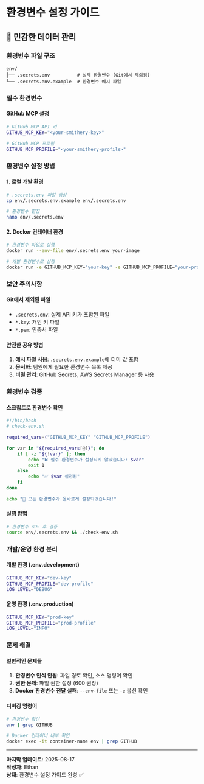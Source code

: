 # 환경변수 설정 가이드

## 🔐 민감한 데이터 관리

### 환경변수 파일 구조
```
env/
├── .secrets.env          # 실제 환경변수 (Git에서 제외됨)
└── .secrets.env.example  # 환경변수 예시 파일
```

### 필수 환경변수

#### GitHub MCP 설정
```bash
# GitHub MCP API 키
GITHUB_MCP_KEY="<your-smithery-key>"

# GitHub MCP 프로필
GITHUB_MCP_PROFILE="<your-smithery-profile>"
```

### 환경변수 설정 방법

#### 1. 로컬 개발 환경
```bash
# .secrets.env 파일 생성
cp env/.secrets.env.example env/.secrets.env

# 환경변수 편집
nano env/.secrets.env
```

#### 2. Docker 컨테이너 환경
```bash
# 환경변수 파일로 실행
docker run --env-file env/.secrets.env your-image

# 개별 환경변수로 실행
docker run -e GITHUB_MCP_KEY="your-key" -e GITHUB_MCP_PROFILE="your-profile" your-image
```

### 보안 주의사항

#### Git에서 제외된 파일
- `.secrets.env`: 실제 API 키가 포함된 파일
- `*.key`: 개인 키 파일
- `*.pem`: 인증서 파일

#### 안전한 공유 방법
1. **예시 파일 사용**: `.secrets.env.example`에 더미 값 포함
2. **문서화**: 팀원에게 필요한 환경변수 목록 제공
3. **비밀 관리**: GitHub Secrets, AWS Secrets Manager 등 사용

### 환경변수 검증

#### 스크립트로 환경변수 확인
```bash
#!/bin/bash
# check-env.sh

required_vars=("GITHUB_MCP_KEY" "GITHUB_MCP_PROFILE")

for var in "${required_vars[@]}"; do
    if [ -z "${!var}" ]; then
        echo "❌ 필수 환경변수가 설정되지 않았습니다: $var"
        exit 1
    else
        echo "✅ $var 설정됨"
    fi
done

echo "🎉 모든 환경변수가 올바르게 설정되었습니다!"
```

#### 실행 방법
```bash
# 환경변수 로드 후 검증
source env/.secrets.env && ./check-env.sh
```

### 개발/운영 환경 분리

#### 개발 환경 (.env.development)
```bash
GITHUB_MCP_KEY="dev-key"
GITHUB_MCP_PROFILE="dev-profile"
LOG_LEVEL="DEBUG"
```

#### 운영 환경 (.env.production)
```bash
GITHUB_MCP_KEY="prod-key"
GITHUB_MCP_PROFILE="prod-profile"
LOG_LEVEL="INFO"
```

### 문제 해결

#### 일반적인 문제들
1. **환경변수 인식 안됨**: 파일 경로 확인, 소스 명령어 확인
2. **권한 문제**: 파일 권한 설정 (600 권장)
3. **Docker 환경변수 전달 실패**: `--env-file` 또는 `-e` 옵션 확인

#### 디버깅 명령어
```bash
# 환경변수 확인
env | grep GITHUB

# Docker 컨테이너 내부 확인
docker exec -it container-name env | grep GITHUB
```

---

**마지막 업데이트**: 2025-08-17  
**작성자**: Ethan  
**상태**: 환경변수 설정 가이드 완성 ✅
